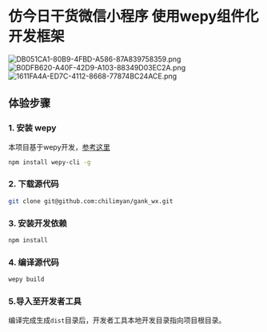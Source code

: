 # 仿今日干货微信小程序 使用wepy组件化开发框架
![DB051CA1-80B9-4FBD-A586-87A839758359.png](https://upload-images.jianshu.io/upload_images/1840444-7e2c941618c26ade.png?imageMogr2/auto-orient/strip%7CimageView2/2/w/1240)
![B0DFB620-A40F-42D9-A103-88349D03EC2A.png](https://upload-images.jianshu.io/upload_images/1840444-19dfee27b003e555.png?imageMogr2/auto-orient/strip%7CimageView2/2/w/1240)
![1611FA4A-ED7C-4112-8668-77874BC24ACE.png](https://upload-images.jianshu.io/upload_images/1840444-f39c3774262fcf2d.png?imageMogr2/auto-orient/strip%7CimageView2/2/w/1240)
## 体验步骤
### 1. 安装 wepy
本项目基于wepy开发，[参考这里](https://github.com/wepyjs/wepy)
```bash
npm install wepy-cli -g
```

### 2. 下载源代码
```bash
git clone git@github.com:chilimyan/gank_wx.git
```

### 3. 安装开发依赖
```bash
npm install
```

### 4. 编译源代码
```bash
wepy build
```

### 5.导入至开发者工具

编译完成生成`dist`目录后，开发者工具本地开发目录指向项目根目录。



